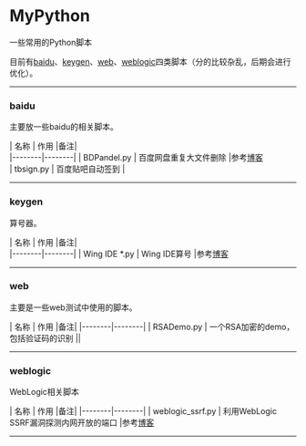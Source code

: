 # MyPython
一些常用的Python脚本

目前有[baidu](https://github.com/fupinglee/MyPython/tree/master/baidu)、[keygen](https://github.com/fupinglee/MyPython/tree/master/keygen)、[web](https://github.com/fupinglee/MyPython/tree/master/web)、[weblogic](https://github.com/fupinglee/MyPython/tree/master/weblogic)四类脚本（分的比较杂乱，后期会进行优化）。


* * *

### baidu
主要放一些baidu的相关脚本。

| 名称 | 作用 |备注|<br>
|--------|--------|
|    BDPandel.py    |   百度网盘重复大文件删除     |参考[博客](http://fuping.site/2017/05/24/Clean-Duplicate-Files-OF-BaiDu-YunPan/)<br>
|    tbsign.py    |   百度贴吧自动签到     |

- - -

### keygen

算号器。

| 名称 | 作用 |备注|<br>
|--------|--------|
|    Wing IDE *.py    |   Wing IDE算号     |参考[博客](http://blog.csdn.net/liumaolincycle/article/details/47756351)

- - -


### web

主要是一些web测试中使用的脚本。

| 名称 | 作用 |备注|
|--------|--------|
|   RSADemo.py    |   一个RSA加密的demo，包括验证码的识别     ||

- - -


### weblogic

WebLogic相关脚本

| 名称 | 作用 |备注|
|--------|--------|
|    weblogic_ssrf.py    |   利用WebLogic SSRF漏洞探测内网开放的端口     |参考[博客](http://blog.csdn.net/chs007chs/article/details/52514888)

- - -